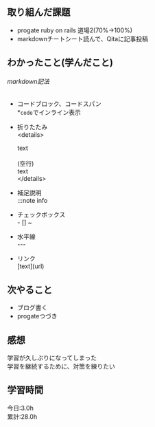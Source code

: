 ## 取り組んだ課題
* progate ruby on rails 道場2(70%→100%)  
* markdownチートシート読んで、Qitaに記事投稿  
## わかったこと(学んだこと)
###### markdown記法
* コードブロック、コードスパン  
\*`code`でインライン表示  

* 折りたたみ  
\<details><summary>text</summary>  
(空行)  
text  
\</details>  
* 補足説明  
\:::note info  
* チェックボックス  
\- [] ~  
* 水平線  
\---  
* リンク  
\[text](url)  


## 次やること
* ブログ書く
* progateつづき

## 感想
学習が久しぶりになってしまった  
学習を継続するために、対策を練りたい  

## 学習時間
今日:3.0h  
累計:28.0h  
